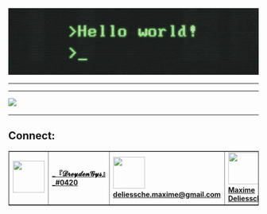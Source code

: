<div align="center"><img src="hellow.gif"/>
<!--
https://miro.medium.com/max/2400/1*OohqW5DGh9CQS4hLY5FXzA.png 
https://hackernoon.com/images/f2px36fy.gif
-->
</div>

--------

--------
<div>
  <img width="400px" src="https://github-readme-stats.vercel.app/api/?username=DreydenGys&show_icons=true&title_color=fff&icon_color=79ff97&text_color=9f9f9f&bg_color=151515"/>
 </div>

--------
## Connect:
<table border="hidden">
<tr>
  <td>
    <a href="discord.com" align="center" valign="center" height="64px">
        <img width="64px" height="64px" src="https://cdn.icon-icons.com/icons2/1476/PNG/512/discord_101785.png"/>
    </a>
  </td>
  <td>
    <a href="discord.com" align="center" valign="center" height="64px">
      <strong>_『𝓓𝓻𝓮𝔂𝓭𝓮𝓷𝓖𝔂𝓼』_#0420</strong>
    </a>
  </td>
  
  <td>
    <a href="mailto:deliessche.maxime@gmail.com">
      <img width="64px" height="64px" src="https://cdn.icon-icons.com/icons2/652/PNG/512/gmail_icon-icons.com_59877.png"/><strong>deliessche.maxime@gmail.com</strong>
    </a>
  </td>
  <td>
    <a href="https://www.linkedin.com/in/maxime-deliessche-92780a1a0/">
      <img width="64px" height="64px" src="http://www.master221.fr/wp-content/uploads/2019/11/linkedin-icon.png"/>
      <strong>Maxime Deliessche</strong>
    </a>
  </td>
 <tr>
</table>
